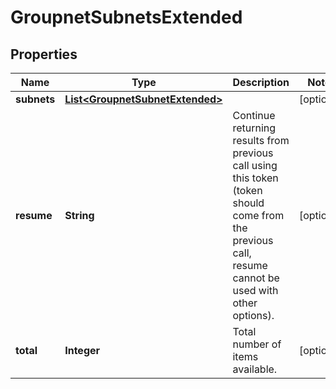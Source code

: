 
# GroupnetSubnetsExtended

## Properties
Name | Type | Description | Notes
------------ | ------------- | ------------- | -------------
**subnets** | [**List&lt;GroupnetSubnetExtended&gt;**](GroupnetSubnetExtended.md) |  |  [optional]
**resume** | **String** | Continue returning results from previous call using this token (token should come from the previous call, resume cannot be used with other options). |  [optional]
**total** | **Integer** | Total number of items available. |  [optional]



